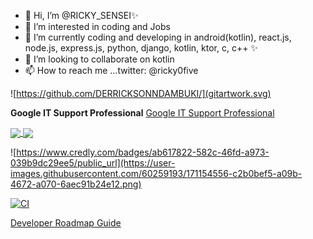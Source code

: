 - 👋 Hi, I’m @RICKY_SENSEI✨
- 👀 I’m interested in coding and Jobs
- 🌱 I’m currently coding and developing in android(kotlin), react.js, node.js, express.js, python, django, kotlin, ktor, c, c++ ✨
- 💞️ I’m looking to collaborate on kotlin
- 📫 How to reach me ...twitter: @ricky0five

![https://github.com/DERRICKSONNDAMBUKI/](gitartwork.svg)

<strong>Google IT Support Professional</strong>
[Google IT Support Professional](https://www.credly.com/badges/ab617822-582c-46fd-a973-039b9dc29ee5/public_url)

<a href="https://github.com/DERRICKSONNDAMBUKI">
  <img align="center" src="https://github-readme-stats.vercel.app/api?username=DERRICKSONNDAMBUKI&show_icons=true&theme=gruvbox_light&count_private=true"/>
</a>
<a href="https://github.com/DERRICKSONNDAMBUKI/">
  <img align="center" 
       src="https://github-readme-stats.vercel.app/api/top-langs/?username=DERRICKSONNDAMBUKI&layout=compact&langs_count=15&theme=vision-friendly-dark" />
</a>

![https://www.credly.com/badges/ab617822-582c-46fd-a973-039b9dc29ee5/public_url](https://user-images.githubusercontent.com/60259193/171154556-c2b0bef5-a09b-4672-a070-6aec91b24e12.png)

<!---
DERRICKSONNDAMBUKI/DERRICKSONNDAMBUKI is a ✨ special ✨ repository because its `README.md` (this file) appears on your GitHub profile.
You can click the Preview link to take a look at your changes.
--->
[![CI](https://github.com/DERRICKSONNDAMBUKI/sensei_task_app_hosting_repo/actions/workflows/main.yml/badge.svg)](https://github.com/DERRICKSONNDAMBUKI/)

[Developer Roadmap Guide](https://roadmap.sh/)


